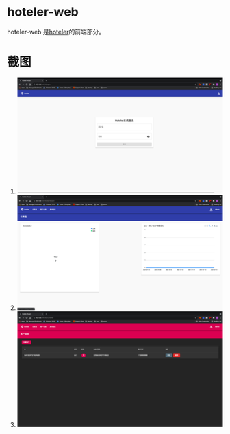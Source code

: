 # hoteler-web

hoteler-web 是[hoteler](https://github.com/damingerdai/hoteler)的前端部分。

# 截图

1. ![登录](https://raw.githubusercontent.com/damingerdai/hoteler-web/master/screenshots/login.png)
2. ![仪表盘](https://raw.githubusercontent.com/damingerdai/hoteler-web/master/screenshots/dashboard.png)
3. ![暗黑模式](https://raw.githubusercontent.com/damingerdai/hoteler-web/master/screenshots/dark-mode.png)
